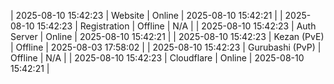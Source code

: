 | 2025-08-10 15:42:23 | Website | Online | 2025-08-10 15:42:21 |
| 2025-08-10 15:42:23 | Registration | Offline | N/A |
| 2025-08-10 15:42:23 | Auth Server | Online | 2025-08-10 15:42:21 |
| 2025-08-10 15:42:23 | Kezan (PvE) | Offline | 2025-08-03 17:58:02 |
| 2025-08-10 15:42:23 | Gurubashi (PvP) | Offline | N/A |
| 2025-08-10 15:42:23 | Cloudflare | Online | 2025-08-10 15:42:21 |
